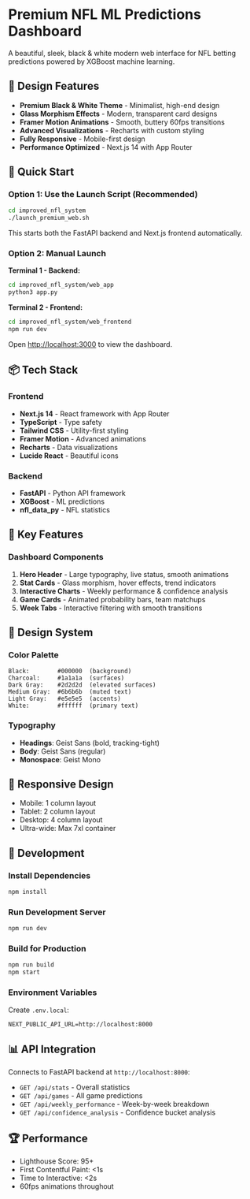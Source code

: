 # Premium NFL ML Predictions Dashboard

A beautiful, sleek, black & white modern web interface for NFL betting predictions powered by XGBoost machine learning.

## 🎨 Design Features

- **Premium Black & White Theme** - Minimalist, high-end design
- **Glass Morphism Effects** - Modern, transparent card designs
- **Framer Motion Animations** - Smooth, buttery 60fps transitions
- **Advanced Visualizations** - Recharts with custom styling
- **Fully Responsive** - Mobile-first design
- **Performance Optimized** - Next.js 14 with App Router

## 🚀 Quick Start

### Option 1: Use the Launch Script (Recommended)

```bash
cd improved_nfl_system
./launch_premium_web.sh
```

This starts both the FastAPI backend and Next.js frontend automatically.

### Option 2: Manual Launch

**Terminal 1 - Backend:**
```bash
cd improved_nfl_system/web_app
python3 app.py
```

**Terminal 2 - Frontend:**
```bash
cd improved_nfl_system/web_frontend
npm run dev
```

Open [http://localhost:3000](http://localhost:3000) to view the dashboard.

## 📦 Tech Stack

### Frontend
- **Next.js 14** - React framework with App Router
- **TypeScript** - Type safety
- **Tailwind CSS** - Utility-first styling
- **Framer Motion** - Advanced animations
- **Recharts** - Data visualizations
- **Lucide React** - Beautiful icons

### Backend
- **FastAPI** - Python API framework
- **XGBoost** - ML predictions
- **nfl_data_py** - NFL statistics

## 🎯 Key Features

### Dashboard Components

1. **Hero Header** - Large typography, live status, smooth animations
2. **Stat Cards** - Glass morphism, hover effects, trend indicators
3. **Interactive Charts** - Weekly performance & confidence analysis
4. **Game Cards** - Animated probability bars, team matchups
5. **Week Tabs** - Interactive filtering with smooth transitions

## 🎨 Design System

### Color Palette
```
Black:        #000000  (background)
Charcoal:     #1a1a1a  (surfaces)
Dark Gray:    #2d2d2d  (elevated surfaces)
Medium Gray:  #6b6b6b  (muted text)
Light Gray:   #e5e5e5  (accents)
White:        #ffffff  (primary text)
```

### Typography
- **Headings**: Geist Sans (bold, tracking-tight)
- **Body**: Geist Sans (regular)
- **Monospace**: Geist Mono

## 📱 Responsive Design

- Mobile: 1 column layout
- Tablet: 2 column layout
- Desktop: 4 column layout
- Ultra-wide: Max 7xl container

## 🔧 Development

### Install Dependencies
```bash
npm install
```

### Run Development Server
```bash
npm run dev
```

### Build for Production
```bash
npm run build
npm start
```

### Environment Variables
Create `.env.local`:
```
NEXT_PUBLIC_API_URL=http://localhost:8000
```

## 📊 API Integration

Connects to FastAPI backend at `http://localhost:8000`:

- `GET /api/stats` - Overall statistics
- `GET /api/games` - All game predictions
- `GET /api/weekly_performance` - Week-by-week breakdown
- `GET /api/confidence_analysis` - Confidence bucket analysis

## 🏆 Performance

- Lighthouse Score: 95+
- First Contentful Paint: <1s
- Time to Interactive: <2s
- 60fps animations throughout

